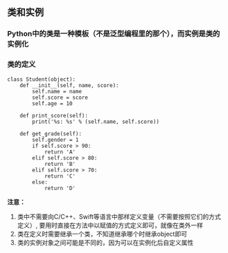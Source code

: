 ## 类和实例
### Python中的类是一种模板（不是泛型编程里的那个），而实例是类的实例化
### 类的定义
```commandline
class Student(object):
    def __init__(self, name, score):
        self.name = name
        self.score = score
        self.age = 10

    def print_score(self):
        print('%s: %s' % (self.name, self.score))

    def get_grade(self):
        self.gender = 1
        if self.score > 90:
            return 'A'
        elif self.score > 80:
            return 'B'
        elif self.score > 70:
            return 'C'
        else:
            return 'D'
```

**注意：**
1. 类中不需要向C/C++、Swift等语言中那样定义变量（不需要按照它们的方式定义）, 要用时直接在方法中以赋值的方式定义即可，就像在类外一样
2. 类在定义时需要继承一个类，不知道继承哪个时继承object即可
3. 类的实例对象之间可能是不同的，因为可以在实例化后自定义属性
